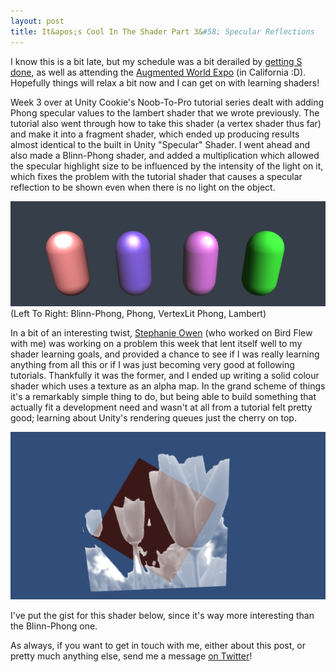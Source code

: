 ```yaml
---
layout: post
title: It&apos;s Cool In The Shader Part 3&#58; Specular Reflections
---
```


I know this is a bit late, but my schedule was a bit derailed by [getting S done](http://kylehalladay.com/all/blog/2013/06/02/S-Making-An-Abstract-Puzzle-Game.html), as well as attending the [Augmented World Expo](http://augmentedworldexpo.com/) (in California :D). Hopefully things will relax a bit now and I can get on with learning shaders!

Week 3 over at Unity Cookie's Noob-To-Pro tutorial series dealt with adding Phong specular values to the lambert shader that we wrote previously. The tutorial also went through how to take this shader (a vertex shader thus far) and make it into a fragment shader, which ended up producing results almost identical to the built in Unity "Specular" Shader. I went ahead and also made a Blinn-Phong shader, and added a multiplication which allowed the specular highlight size to be influenced by the intensity of the light on it, which fixes the problem with the tutorial shader that causes a specular reflection to be shown even when there is no light on the object.

![This week's tutorial shaders](/images/post_images/2013-06-12/specularReflections.png)
(Left To Right: Blinn-Phong, Phong, VertexLit Phong, Lambert)

In a bit of an interesting twist, [Stephanie Owen](http://ca.linkedin.com/pub/stephanie-owen/32/561/4b3) (who worked on Bird Flew with me) was working on a problem this week that lent itself well to my shader learning goals, and provided a chance to see if I was really learning anything from all this or if I was just becoming very good at following tutorials. Thankfully it was the former, and I ended up writing a solid colour shader which uses a texture as an alpha map. In the grand scheme of things it's a remarkably simple thing to do, but being able to build something that actually fit a development need and wasn't at all from a tutorial felt pretty good; learning about Unity's rendering queues just the cherry on top.

![Texture Mask Shader](/images/post_images/2013-06-12/TextureMask.png)

I've put the gist for this shader below, since it's way more interesting than the Blinn-Phong one.

<script src="https://gist.github.com/khalladay/606c1b6226cb4f24d13d.js" class="gist">&nbsp;</script>

As always, if you want to get in touch with me, either about this post, or pretty much anything else, send me a message [on Twitter](http://twitter.com/khalladay)!
